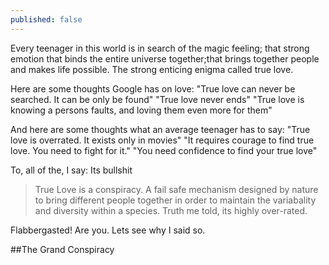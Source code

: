 ```yaml
---
published: false
---
```


Every teenager in this world is in search of the magic feeling; that strong emotion that binds the entire universe together;that brings together people and makes life possible. The strong enticing enigma called true love.

Here are some thoughts Google has on love:
"True love can never be searched. It can be only be found"
"True love never ends"
"True love is knowing a persons faults, and loving them even more for them"

And here are some thoughts what an average teenager has to say:
"True love is overrated. It exists only in movies"
"It requires courage to find true love. You need to fight for it."
"You need confidence to find your true love"

To, all of the, I say: Its bullshit

>True Love is a conspiracy. A fail safe mechanism designed by nature to bring different people together in order to maintain the variabality and diversity within a species. Truth me told, its highly over-rated.

Flabbergasted! Are you.
Lets see why I said so.



##The Grand Conspiracy